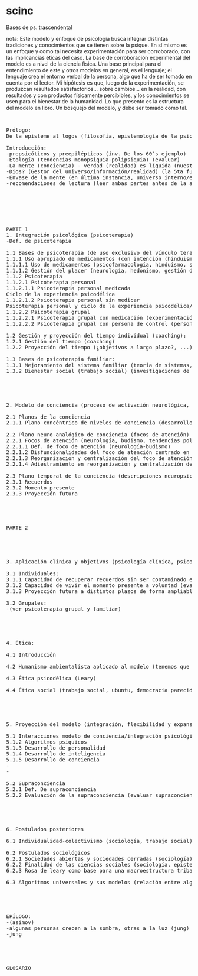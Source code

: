 # scinc
 
 Bases de ps. trascendental
 
 nota:
 Este modelo y enfoque de psicología busca integrar distintas tradiciones y conocimientos que se 
 tienen sobre la psique.
En sí mismo es un enfoque y como tal necesita experimentación para ser corroborado, con las implicancias 
éticas del caso.
La base de corroboración experimental del modelo es a nivel de la ciencia física.
 Una base principal para el entendimiento de este y otros modelos en general, es el lenguaje; el lenguaje 
 crea el entorno verbal de la persona, algo que ha de ser tomado en cuenta por el lector.
Mi hipótesis es que, luego de la experimentación, se produzcan resultados satisfactorios... sobre cambios... 
en la realidad, con resultados y con productos físicamente percibibles, y los conocimientos se usen para 
el bienestar de la humanidad.
Lo que presento es la estructura del modelo en libro. Un bosquejo del modelo, y debe ser tomado como tal.

<pre>
<p>
Prólogo:
De la episteme al logos (filosofía, epistemología de la psicología)

Introducción:
-prepsicóticos y preepilépticos (inv. De los 60’s ejemplo)
-Etología (tendencias monopsiquia-polipsiquia) (evaluar)
-La mente (conciencia) - verdad (realidad) es líquida (nuestro inconsciente está conectado con el inconsciente universal (dios)) (teología) (jung, inconsciente colectivo).
-Dios? (Gestor del universo/información/realidad) (la 5ta fuerza física) (la naturaleza divina) (física-teología)
-Envase de la mente (en última instancia, universo interno/externo explorado)
-recomendaciones de lectura (leer ambas partes antes de la aplicación, ...)
 </p>
 
 <p>
PARTE 1
1. Integración psicológica (psicoterapia)
-Def. de psicoterapia

1.1 Bases de psicoterapia (de uso exclusivo del vínculo terapéutico):
1.1.1 Uso apropiado de medicamentos (con intención (hinduismo - set and setting (lugar y contexto))) y gestión del placer:
1.1.1.1 Uso de medicamentos (psicofarmacología, hinduismo, set and setting (lugar y contexto))
1.1.1.2 Gestión del placer (neurología, hedonismo, gestión del tiempo, hinduismo)
1.1.2 Psicoterapia
1.1.2.1 Psicoterapia personal
1.1.2.1.1 Psicoterapia personal medicada
Ciclo de la experiencia psicodélica
1.1.2.1.2 Psicoterapia personal sin medicar
Psicoterapia personal y ciclo de la experiencia psicodélica/psicoterapéutica (establecer diferencias)
1.1.2.2 Psicoterapia grupal
1.1.2.2.1 Psicoterapia grupal con medicación (experimentación con ciencia física) (mencionar la ética psicodélica de Leary)
1.1.2.2.2 Psicoterapia grupal con persona de control (persona sin medicar) (experimentación con ciencia física) (mencionar la ética psicodélica de Leary)

1.2 Gestión y proyección del tiempo individual (coaching):
1.2.1 Gestión del tiempo (coaching)
1.2.2 Proyección del tiempo (¿objetivos a largo plazo?, ...)

1.3 Bases de psicoterapia familiar:
1.3.1 Mejoramiento del sistema familiar (teoría de sistemas, psicoterapia grupal, psicoterapia familiar)
1.3.2 Bienestar social (trabajo social) (investigaciones de sociología)
</p>

<p>
2. Modelo de conciencia (proceso de activación neurológica, para generar capacidad de insight (no puedes ser más sensible al placer sin ser más sensible al dolor (Alan Watts) (evaluar desarrollo de sensibilidad perceptiva))):

2.1 Planos de la conciencia
2.1.1 Plano concéntrico de niveles de conciencia (desarrollo-activación de la conciencia) (circuitos/niveles de Leary y RAW, psicología del desarrollo, monopsiquia-polipsiquia (etología), biología-etología-neurología-focos de atención, budismo))

2.2 Plano neuro-analógico de conciencia (focos de atención)
2.2.1 Focos de atención (neurología, budismo, tendencias polipsiquia-monopsiquia como condiciones de la experimentación polipsíquica (etología)):
2.2.1.1 Def. de foco de atención (neurología-budismo)
2.2.1.2 Disfuncionalidades del foco de atención centrado en el presente (evitación del vacío existencial y su sintomatología (budismo-psicoterapia general, desarrollo de la personalidad, mindfulness))
2.2.1.3 Reorganización y centralización del foco de atención (terapia cognitivo-conductual/algoritmos, budismo, técnicas de meditación, mindfulness)
2.2.1.4 Adiestramiento en reorganización y centralización del foco de atención (conductismo-algoritmos, técnicas de meditación, budismo, mindfulness)

2.3 Plano temporal de la conciencia (descripciones neuropsicológicas y algorítmicas):
2.3.1 Recuerdos
2.3.2 Momento presente
2.3.3 Proyección futura
</p>

<p>
PARTE 2
</p>

<p>
3. Aplicación clínica y objetivos (psicología clínica, psicoterapia) (postulado: las personas podrían desarrollar sus propios recursos psicológicos para poder adaptarse y/o buscar su medio o entorno de desarrollo y seguridad) (desarrollo de personalidad) (jung):

3.1 Individuales:
3.1.1 Capacidad de recuperar recuerdos sin ser contaminado emocionalmente por ellos (test de evaluación de sensibilidad al trauma)
3.1.2 Capacidad de vivir el momento presente a voluntad (evaluación de atención/mindfulness)
3.1.3 Proyección futura a distintos plazos de forma ampliable (nivel individual) (planificación de proyectos u objetivos personales, coaching) (nivel grupal)

3.2 Grupales:
-(ver psicoterapia grupal y familiar)
</p>

<p>
4. Ética:

4.1 Introducción

4.2 Humanismo ambientalista aplicado al modelo (tenemos que tomar en cuenta que queremos llegar a ser como sociedad, así no contaminaríamos el modelo psicológicamente)

4.3 Ética psicodélica (Leary)

4.4 Ética social (trabajo social, ubuntu, democracia parecidos en otras culturas)
</p>

<p>
5. Proyección del modelo (integración, flexibilidad y expansión de inteligencia, desarrollo de la atención basada en el modelo ético)

5.1 Interacciones modelo de conciencia/integración psicológica:
5.1.2 Algoritmos psíquicos
5.1.3 Desarrollo de personalidad
5.1.4 Desarrollo de inteligencia
5.1.5 Desarrollo de conciencia
-
-

5.2 Supraconciencia
5.2.1 Def. De supraconciencia
5.2.2 Evaluación de la supraconciencia (evaluar supraconciencia: mindfulness/flexibilidad mono-polipsíquia/inteligencia (raven ej)/desarrollo de conciencia (plano concéntrico de la conciencia))
</p>

<p>
6. Postulados posteriores

6.1 Individualidad-colectivismo (sociología, trabajo social), def. de civilización (sociología) y función social del arte (antropología, sociología)

6.2 Postulados sociológicos
6.2.1 Sociedades abiertas y sociedades cerradas (sociología)
6.2.2 Finalidad de las ciencias sociales (sociología, epistemología de las ciencias sociales)
6.2.3 Rosa de leary como base para una macroestructura tribal-civilización (rosa de leary - alg.?)

6.3 Algoritmos universales y sus modelos (relación entre algoritmos universales y sus modelos) (calendarios y horóscopos por cultura) (objetivo de estos modelos (¿predecir?))
</p>

<p>
EPÍLOGO:
-(asimov)
-algunas personas crecen a la sombra, otras a la luz (jung)
-jung
 </p>
<p>
GLOSARIO
</p>
</pre>